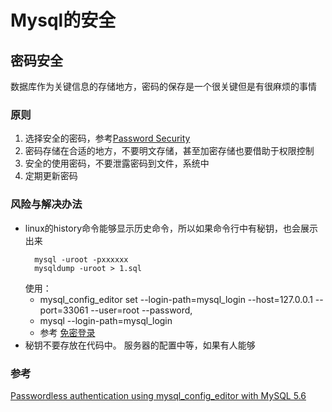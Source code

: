 # Mysql的安全

## 密码安全

数据库作为关键信息的存储地方，密码的保存是一个很关键但是有很麻烦的事情

### 原则
  1. 选择安全的密码，参考[Password Security](/security/cryptography/password.md)
  2. 密码存储在合适的地方，不要明文存储，甚至加密存储也要借助于权限控制
  3. 安全的使用密码，不要泄露密码到文件，系统中
  4. 定期更新密码
### 风险与解决办法
  - linux的history命令能够显示历史命令，所以如果命令行中有秘钥，也会展示出来
    ```
      mysql -uroot -pxxxxxx 
      mysqldump -uroot > 1.sql
    ```
    使用：
    * mysql_config_editor set --login-path=mysql_login --host=127.0.0.1 --port=33061 --user=root --password,
    * mysql --login-path=mysql_login
    * 参考 [免密登录](https://opensourcedbms.com/dbms/passwordless-authentication-using-mysql_config_editor-with-mysql-5-6/)
  - 秘钥不要存放在代码中。 服务器的配置中等，如果有人能够


### 参考
[Passwordless authentication using mysql_config_editor with MySQL 5.6](https://opensourcedbms.com/dbms/passwordless-authentication-using-mysql_config_editor-with-mysql-5-6/)
